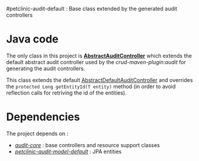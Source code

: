 #petclinic-audit-default : Base class extended by the generated audit controllers

Java code
=========
The only class in this project is [**AbstractAuditController**](src/main/java/com/octo/tools/samples/AbstractAuditController.java) which extends the default abstract audit controller used by the *crud-maven-plugin:audit* for generating the audit controllers.

This class extends the default [AbstractDefaultAuditController](../../audit-core/src/main/java/com/octo/tools/audit/AbstractDefaultAuditController.java) and overrides the ``protected Long getEntityId(T entity)`` method (in order to avoid reflection calls for retriving the id of the entities).

Dependencies
============
The project depends on :
* [*audit-core*](../../audit-core) : base controllers and resource support classes
* [*petclinic-audit-model-default*](../petclinic-audit-model-default) : JPA entities

